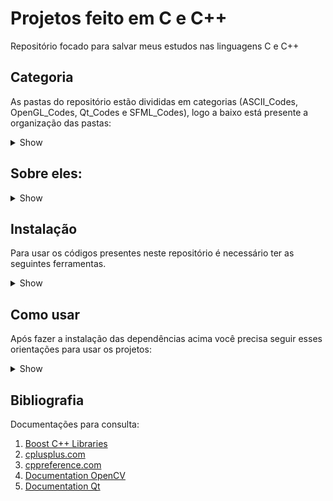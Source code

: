 # Projetos feito em C e C++

Repositório focado para salvar meus estudos nas linguagens C e C++

## Categoria

As pastas do repositório estão divididas em categorias (ASCII_Codes, OpenGL_Codes, Qt_Codes e SFML_Codes), logo a baixo está presente a organização das pastas:

<details><summary>Show</summary>

```bash

    ├── ASCII_Codes
    │   ├── ASCII_Art_3D
    │   ├── Cubo3DASCII
    │   ├── dotenv
    │   ├── ExpressoesNumericas
    │   ├── Natal code
    │   ├── PenduloDuploASCII
    │   ├── RGB_Terminal
    │   ├── SnakeGame
    │   ├── termtetris
    │   ├── Tic-Tac-Toe
    │   └── ToneGenerator
    ├── OpenCV_Codes
    │   └── FilterImage
    ├── OpenGL_Codes
    │   ├── Esfera3DOpenGL
    │   ├── Torus3DOpenGL
    │   └── TrianguloOpenGL
    ├── Qt_Codes
    │   ├── CuboOpenGL
    │   └── MiniNavegador
    └── SFML_Codes
        ├── BlackHole_Newtonian
        ├── FractalTree
        ├── Modelos3DSFML
        ├── Orb
        └── PenduloDuplo_SFML
```

</details>

## Sobre eles:

<details><summary>Show</summary>

### ASCII Codes

-   ASCII_Art_3D é um projeto onde é feito o plot de arquivos objetos ou modelos 3D calculados em tempo real seus vértices e faces/índices. Projeto feito em C++ no Linux.

-   Cubo3DASCII é um cubo feito em C++ sendo feito o plot em modo texto. Foi feito no Linux.

    -   OBS: Este projeto foi feito com base no vídeo do canal [Servet Guinarogiu](https://youtu.be/p09i_hoFdd0) para praticar C++.

-   dotenv é um projeto com duas funções, gera uma chave de API aleatória (key.cpp), lê o arquivo .env e mostra na tela as variáveis de ambiente (env_read.cpp), no caso API_KEY no .env de exemplo. Foi feito em C++.

-   ExpressoesNumericas é uma calculadora de expressões algébricas, resolve expressões com adição, subtração, multiplicação, divisão e potência e pode usar parênteses para separar melhor a ordem da resolução. Foi feito em C++.

    -   OBS: Este projeto foi feito com base no desafio 14 do site [OsProgramadores](https://osprogramadores.com/), caso queira conhecer os [Desafios](https://osprogramadores.com/desafios/) fique a vontade.

-   Tic-Tac-Toe é o jogo da velha feito em C++ usando classes (uma tentativa de classe abstrata). Foi feito no Linux.

-   Natal code é uma árvore de Natal feita em C. Foi feito no Windows e testada no Linux.

-   PenduloDuploASCII é uma simulação do movimento caótico de um pêndulo duplo, seu plot é em modo texto (ASCII). Foi feito no Linux.

    -   OBS: Esta simulação foi feita com base no código do [DinoZ1729](https://github.com/DinoZ1729/Double-Pendulum) para estudar sobre simulações de movimentos caóticos e praticar C++.

-   RGB_Terminal é um suporte para imagens para o terminal. Foi feito em C++ no Linux.

    -   OBS: Este suporte foi feito com base no vídeo [_3D ASCII with Colors_](https://youtu.be/M-sIyi9VMSU) do canal [Tsoding Daily](https://www.youtube.com/@TsodingDaily).

-   SnakeGame é o jogo da cobrinha feito em C. Foi feito no Linux.

-   ToneGenerator é para criar arquivos de áudio (no formato wav) para testes de som. Foi feito em C++ no Linux.

### OpenCV Codes

-   FilterImage é uma aplicação simples do OpenCV onde é demonstrado alguns filtros usados para atenuar bordas na imagem, o projeto é em C++. Foi feito no Linux.

### OpenGL Codes

-   Esfera3DOpenGL é uma esfera feita em C++ usando a biblioteca OpenGL e o Glut. Foi feito no Linux.

-   Torus3DOpenGL é uma toróide feita em C++ usando a biblioteca OpenGL e o Glut. Foi feito no Linux.

-   TrianguloOpenGL é um triângulo colorido feito em C++ usando a biblioteca OpenGL e o Glut. Foi feito no Linux.

### Qt Codes

-   CuboOpenGL é um cubo feito com as funções do Qt6 e C++. Foi feito no Linux com a IDE Qt Creator.

-   MiniNavegador é um navegador que pode mostrar páginas Web por link, foi feito com o Qt6 e C++. Foi usado o Linux e a IDE Qt Creator.

### SFML Codes

-   FractalTree é um modelo matemático da área dos fractais e é uma boa demonstração de recursão usando o C++ e a biblioteca do SFML. Foi feito no Linux.

-   Modelos3DSFML fiz dois modelos 3D de uma esfera e uma rosquinha usando o SFML e matemática. Foi feito no Linux.

    -   OBS: Na pasta a uma pasta com nome de img, o site de onde veio as imagens é [Solar System Scope](https://www.solarsystemscope.com/textures/). O uso das imagens foi para aplicar uma textura para testar.

-   Orb é desenhado 3 órbitas e ao longo que elas vão passando fica seu rastro em 3 cores diferentes (vermelho, ciano e preto), seu desenho foi feito com auxílio da biblioteca SFML. Foi feito no Linux.

-   PenduloDuplo_SFML é uma simulação de um pêndulo duplo, seu plot foi feito utilizando a biblioteca do SFML. Foi feito no sistema operacional Debian em C++.

</details>

## Instalação

Para usar os códigos presentes neste repositório é necessário ter as seguintes ferramentas.

<details><summary>Show</summary>

### Instalação do OpenGL e GLUT

O OpenGL e o Glut estão disponíveis no site:

1. [OpenGL Wiki: Getting Started - Khronos Group](https://www.khronos.org/opengl/wiki/Getting_Started)

2. [GLUT - The OpenGL Utility Toolkit](https://www.opengl.org/resources/libraries/glut/glut_downloads.php)

### Instalação do SFML

Siga a documentação do [SFML](https://www.sfml-dev.org/) para instala-lo.

### Instalação no Linux para as ferramentas do C e C++ (Debian)

```
sudo apt install cmake make gcc g++
```

### Instalação no Windows para as ferramentas do C e C++

No Windows use o [MinGW](https://www.mingw-w64.org/) e instale o gcc, g++, cmake e make.

### Instalação do Qt:

Siga a documentação no site do [Qt](https://www.qt.io/) para instala-lo.

### Instalação do OpenCV:

Siga a documentação no site do [OpenCV](https://opencv.org/) para instala-lo.

</details>

## Como usar

Após fazer a instalação das dependências acima você precisa seguir esses orientações para usar os projetos:

<details><summary>Show</summary>

Para os projetos com CMakeLists.txt é só rodar o comando:

```
cmake -B build
cd build/
make
./Nome_do_Executável
```

Para os projetos com Makefile é só rodar o comando:

```
make run
```

Ou abra o arquivo Makefile e veja quais os comandos existem e teste cada um.

</details>

## Bibliografia

Documentações para consulta:

1.  [Boost C++ Libraries](https://www.boost.org/)
2.  [cplusplus.com](https://cplusplus.com/)
3.  [cppreference.com](https://pt.cppreference.com/w/P%C3%A1gina_principal)
4.  [Documentation OpenCV](https://docs.opencv.org/4.x/d1/dfb/intro.html)
5.  [Documentation Qt](https://doc.qt.io/)
